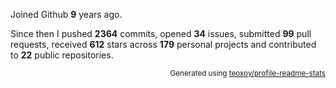 Joined Github **9** years ago.

Since then I pushed **2364** commits, opened **34** issues, submitted **99** pull requests, received **612** stars across **179** personal projects and contributed to **22** public repositories.

<p align="right"><sub>Generated using <a href="https://github.com/marketplace/actions/profile-readme-stats">teoxoy/profile-readme-stats</a></sub></p>
